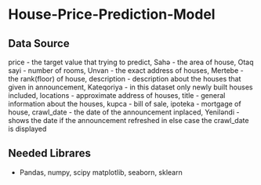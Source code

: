 # House-Price-Prediction-Model

Data Source
------
price - the target value that trying to predict, Sahə - the area of house, Otaq sayi - number of rooms, Unvan - the exact address of houses,
Mertebe - the rank(floor) of house, description - description about the houses that given in announcement, Kateqoriya - in this dataset
only newly built houses included, locations - approximate address of houses, title - general information about the houses,
kupca - bill of sale, ipoteka - mortgage of house, crawl_date - the date of the announcement inplaced,
Yeniləndi - shows the date if the announcement refreshed in else case the crawl_date is displayed


Needed Librares
------
* Pandas, numpy, scipy matplotlib, seaborn, sklearn
